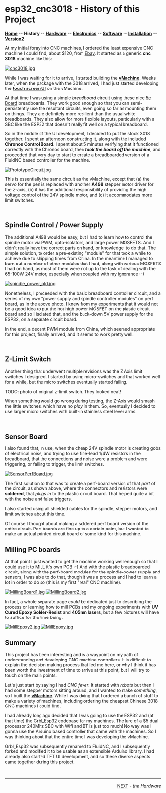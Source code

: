 # esp32_cnc3018 - History of this Project

**[Home](readme.md)** --
**History** --
**[Hardware](hardware.md)** --
**[Electronics](electronics.md)** --
**[Software](software.md)** --
**[Installation](installation.md)** --
**[Version2](version2.md)**



At my initial foray into CNC machines, I ordered the least expensive
CNC machine I could find, about $120, from [Ebay](https://www.ebay.com/itm/392298131168).
It started as a generic **cnc 3018** machine like this:

[![cnc3018.jpg](images/cnc3018.jpg)](images/cnc3018_large.jpg)

While I was waiting for it to arrive, I started building the
[**vMachine**](https://github.com/phorton1/Arduino-_vMachine).
Weeks later, when the package with the 3018 arrived, I had just started developing the
[**touch screen UI**](https://github.com/phorton1/Arduino-libraries-FluidNC_UI)
on the vMachine.

At that time I was using a simple *breadboard* circuit
using these nice [5e Board](https://www.5eboard.com/product-category/5e-circuit-boards/)
breadboards.  They work good enough so that you can semi-persistently use
the resultant circuits, even going so far as mounting them on things.
They are definitely more resilient than the usual white breadboards.
They also allow for more flexible layouts, particularly with a SBC like
the ESP32 that doesn't really fit well on a typical breadboard.

So in the middle of the UI development, I decided to put the stock 3018 together.
I spent an afternoon constructing it, along with the included **Chronos
Control Board**.   I spent about 5 minutes verifying that it functioned
correctly with the Chronos board, then ***took the board off the machine***,
and proceeded that very day to start to create a breadboarded version of
a FluidNC based controller for the machine.

![PrototypeCircuit.jpg](images/PrototypeCircuit.jpg)

This is essentially the same circuit as the vMachine, except that (a)
the servo for the pen is replaced with another **A498** stepper
motor driver for the z-axis, (b) it has the additional responsibility
of providing the high voltage control of the 24V spindle motor, and
(c) it accommodates more limit switches.

<br>

## Spindle Control / Power Supply

The additional A498 would be easy, but I had to learn how to control
the spindle motor via PWM, opto-isolators, and large power MOSFETS.
And I didn't really have the correct parts on hand, or knowledge,
to do that.  The simple solution, to order a pre-existing "module"
for that took a while to achieve due to shipping times from China.
In the meantime I managed to burn out a number of other modules that
I had, along with various MOSFETS I had on hand, as most of them
were not up to the task of dealing with the 65-100W 24V motor, especially
when coupled with my ignorance :-)

[![spindle_power_old.jpg](images/spindle_power_old.jpg)](images/spindle_power_old_large.jpg)

Nonetheless, I proceeded with the basic breadboard controller
circuit, and a series of my own "power supply and spindle
controller modules" on perf board, as in the above photo.
I knew from my experiments that it would not be a good idea to
put the hot high power MOSFET on the plastic circuit board
and so I isolated that, and the buck-down 5V power supply
for the ESP32, on a separate circuit board.

In the end, a decent PWM module from China, which seemed
appropriate for this project, finally arrived, and it seems
to work pretty well.

<br>

## Z-Limit Switch

Another thing that underwent multiple revisions was the
Z Axis limit switches I designed.   I started by using
micro-switches and that worked well for a while, but
the micro switches eventually started failing.

TODO: photo of original z-limit switch.  They looked neat!

When something would go wrong during testing, the
Z-Axis would smash the little switches, which have
no *play* in them.  So, eventually I decided to use
larger micro switches with built-in stainless steel
lever arms.


<br>

## Sensor Board

I also found that, in use, when the cheap 24V spindle motor is creating
gobs of electrical noise, and trying to use fine-lead 1/4W resistors
in the breadboard, that the connections and noise were a problem and
were triggering, or failing to trigger, the limit switches.

[![SensorPerfBoard.jpg](images/SensorPerfBoard.jpg)](images/SensorPerfBoard_large.jpg)

The first solution to that was to create a perf-board version of
that *part* of the circuit, as shown above, where the connectors and resistors
were **soldered**, that *plugs in* to the plastic circuit board.
That helped quite a bit with the noise and false triggers.

I also started using all shielded cables for the spindle, stepper motors,
and limit switches about this time.

Of course I thought about making a soldered perf board version of the entire
circuit.  Perf boards are fine up to a certain point, but I wanted to make
an actual printed circuit board of some kind for this machine.


## Milling PC boards

At that point I just wanted to get the machine working well enough so that
I could use it to MILL it's own PCB :-)  And with the plastic breadboarded
circuit, along with the perf-board modules for the spindle-power supply and
sensors, I was able to do that, though it was a process and I had to learn
a lot in order to do so (this is my first "real" CNC machine).

[![MillingBoard1.jpg](images/MillingBoard1.jpg)](images/MillingBoard1_large.jpg)
[![MillingBoard2.jpg](images/MillingBoard2.jpg)](images/MillingBoard2_large.jpg)

In fact, a whole separate page *could* be dedicated just to describing
the process or learning how to mill PCBs and my ongoing experiments
with **UV Cured Epoxy Solder-Resist** and **405nm lasers**, but a few
pictures will have to suffice for the time being.

[![MillEpoxy2.jpg](images/MillEpoxy2.jpg)](images/MillEpoxy2_large.jpg)
[![MillEpoxy.jpg](images/MillEpoxy.jpg)](images/MillEpoxy_large.jpg)


## Summary

This project has been interesting and is a waypoint on my path of understanding
and developing CNC machine controllers.  It is difficult to explain the decision
making process that led me here, or why I think it has been worth the investment
of time to arrive at this point, but I will try to touch on the main points.

Let's just start by saying I had *CNC fever*.  It started with *robots* but then
I had some stepper motors sitting around, and I wanted to make *something*, so
I built the [**vMachine**](https://github.com/phorton1/Arduino-_vMachine).
While I was doing that I ordered a bunch of stuff to
make a variety of machines, including ordering the cheapest Chinese 3018 CNC
machines I could find.

I had already long ago decided that I was going to use the ESP32 and (at that
time) the Grbl_Esp32 codebase for my machines.   The lure of a $5 dual processor
240Mhz SBC with Wifi and BT is just too much!   No way was I gonna use the Arduino
based controller that came with the machines.  So I was thinking about that the
entire time I was developing the vMachine.

Grbl_Esp32 was subsequently renamed to FluidNC, and I subsequently forked and
modified it to be usable as an extensible Arduino library. I had already also
started TFT UI development, and so these diverse aspects came together during
this project.



<br>
<hr>
<div style="text-align: right">
<a href='hardware.md'>NEXT</a><i> - the Hardware</i>
</div>
